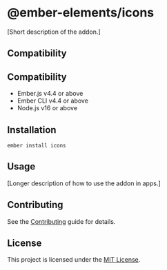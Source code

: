 # @ember-elements/icons

[Short description of the addon.]

## Compatibility

## Compatibility

* Ember.js v4.4 or above
* Ember CLI v4.4 or above
* Node.js v16 or above


## Installation

```
ember install icons
```

## Usage

[Longer description of how to use the addon in apps.]

## Contributing

See the [Contributing](CONTRIBUTING.md) guide for details.

## License

This project is licensed under the [MIT License](LICENSE.md).
